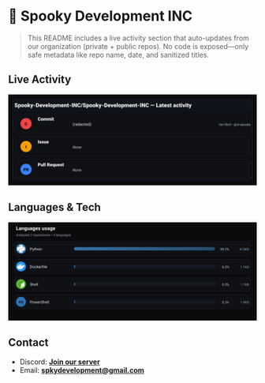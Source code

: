 # 👻 Spooky Development INC

> This README includes a live activity section that auto-updates from our organization (private + public repos). No code is exposed—only safe metadata like repo name, date, and sanitized titles.

## Live Activity
![Repo Snapshot](./assets/repo-snapshot.svg?v=68a486f4cd)

## Languages & Tech
![Languages Usage](./assets/languages.svg?v=02e534ab91)

## Contact
- Discord: **[Join our server](https://discord.gg/XYspZgEEJb)**
- Email: **spkydevelopment@gmail.com**
